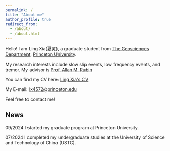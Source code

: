 ```yaml
---
permalink: /
title: "About me"
author_profile: true
redirect_from: 
  - /about/
  - /about.html
---
```


Hello! I am Ling Xia(夏灵), a graduate student from [The Geosciences Department](https://geosciences.princeton.edu/), [Princeton University](https://www.princeton.edu/).

My research interests include slow slip events, low frequency events, and tremor. My advisor is [Prof. Allan M. Rubin](https://geosciences.princeton.edu/people/allan-m-rubin)

You can find my CV here: [Ling Xia's CV](https://github.com/xialing2003/xialing2003.github.io/blob/master/files/CV_Ling_Xia_Nov_2024.pdf)

My E-mail: lx4572@princeton.edu

Feel free to contact me!

## News

09/2024
I started my graduate program at Princeton University.

07/2024
I completed my undergraduate studies at the University of Science and Technology of China (USTC).

